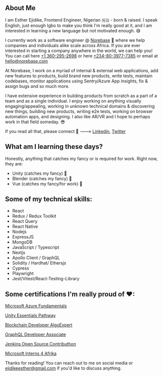 ## About Me
I am Esther Ejidike, Frontend Engineer, Nigerian 🇳🇬 - born & raised. I speak English, just enough Igbo to make you think I'm really good at it, and I am interested in learning a new language but not motivated enough. &#128517;

I currently work as a software engineer @ [Norebase](https://norebase.com) &#128171; where we help companies and individuals alike scale across Africa. If you are ever interested in starting a company anywhere in the world, we can help you! You can call here [+1 360-295-2698](tel:+13602952698) or here [+234-80-3977-7385](tel:2348039777385) or email at [hello@norebase.com](mailto:hello@norebase.com)

At Norebase, I work on a myriad of internal & external web applications, add new features to products, build brand new products, write tests, maintain codebases, monitor applications using Sentry/Azure App insights, fix & assign bugs and so much more.

I have extensive experience in building products from scratch as a part of a team and as a single individual. I enjoy working on anything visually engaging/appealing, working in unknown technical domains & discovering new things, building new products, writing e2e tests, working on browser automation apps, and designing. I also like AR/VR and I hope to perhaps work in that field someday. &#128526;

If you read all that, please connect &#129303; ---> [Linkedin](https://www.linkedin.com/in/esther-ejidike-0a017a185/), [Twitter](https://twitter.com/lady_catheryn)

## What am I learning these days?
Honestly, anything that catches my fancy or is required for work. Right now, they are: 
- Unity (catches my fancy) &#127770;
- Blender (catches my fancy) &#127770;
- Vue (catches my fancy/for work) &#127770;

## Some of my technical skills:
- React
- Redux / Redux Toolkit
- React Query
- React Native
- Nodejs
- ExpressJS
- MongoDB
- JavaScript / Typescript
- Nextjs
- Apollo Client / GraphQL
- Solidity / Hardhat/ Ethersjs
- Cypress
- Playwright
- Jest/Vitest/React-Testing-Library

## Some certifications I'm really proud of &#10084;:
[Microsoft Azure Fundamentals](https://www.credly.com/badges/598a0aa8-ab27-475a-b30b-7efb9be7b5d4/public_url)

[Unity Essentials Pathway](https://www.credly.com/badges/dd606521-4e50-4a6e-bff7-7e61df00c76a/public_url)

[Blockchain Developer AlgoExpert](https://drive.google.com/file/d/1gfbwTah_qP-8FBz6EZD-dks97DPOi1So/view?)

[GraphQL Developer Associate](https://drive.google.com/file/d/1WPg4tR0g-XkvgapgbR4LiubGsXrSjbB7/view)

[Jenkins Open Source Contributhon](https://drive.google.com/file/d/1DjSgBPvi7j86rR2sLR7I34pJhdXA_htg/view)

[Microsoft Interns 4 Afrika](https://drive.google.com/file/d/1zOin354oPQ7H5KByMKKXvm2h9PXXxgyM/view)


Thanks for reading! You can reach out to me on social media or [ejidikeesther@gmail.com](mailto:ejidikeesther@gmail.com) if you'd like to discuss anything.
